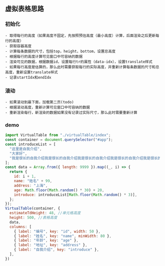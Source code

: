 ## 虚拟表格思路
### 初始化
    - 取得每行的高度（如果高度不固定，先按照预估高度（最小高度）计算，后面渲染之后更新每行的高度）
    - 获取容器高度
    - 计算每条数据的尺寸，包括top，height，bottom，设置总高度
    - 根据每行的高度计算可见窗口中可容纳的数据
    - 渲染可见的数据，根据数据id，设置每行tr的属性（data-idx），设置translate样式
    - 如果每行高度是估算的，那么此时需要获取每行的实际高度，并重新计算每条数据的尺寸和总高度，重新设置translate样式
    - 记录startIdx和endIdx
### 滚动
    - 如果滚动到最下面，加载第二页(todo)
    - 根据滚动高度，重新计算可见窗口中可容纳的数据
    - 重新渲染每行，新渲染的数据如果没有记录过实际尺寸，那么此时需要重新计算

### demo
```js
import VirtualTable from "./virtualTable/index";
const container = document.querySelector("#app");
const introduceList = [
  "这里是自我介绍",
  "大家好",
  "我是很长的自我介绍我是很长的自我介绍我是很长的自我介绍我是很长的自我介绍我是很长的自我介绍我是很长的自我介绍我是很长的自我介绍我是很长的自我介绍我是很长的自我介绍我是很长的自我介绍我是很长的自我介绍我是很长的自我介绍我是很长的自我介绍我是很长的自我介绍",
];
const data = Array.from({ length: 9999 }).map((_, i) => {
  return {
    id: i + 1,
    name: "姓名" + 99,
    address: "上海",
    age: Math.floor(Math.random() * 30) + 20,
    introduce: introduceList[Math.floor(Math.random() * 3)],
  };
});
VirtualTable(container, {
  estimateTdHeight: 48, //单元格高度
  height: 500, //表格高度
  data,
  columns: [
    { label: "编号", key: "id", width: 50 },
    { label: "姓名", key: "name", minWidth: 80 },
    { label: "年龄", key: "age" },
    { label: "地址", key: "address" },
    { label: "自我介绍", key: "introduce" },
  ],
})
```